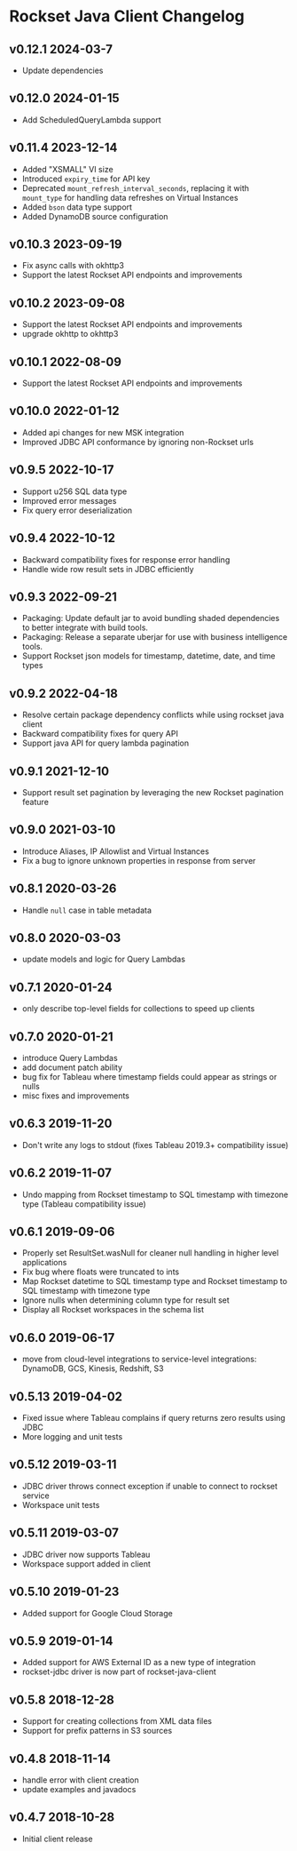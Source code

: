 # Rockset Java Client Changelog

## v0.12.1 2024-03-7
- Update dependencies

## v0.12.0 2024-01-15
- Add ScheduledQueryLambda support

## v0.11.4 2023-12-14
- Added "XSMALL" VI size
- Introduced `expiry_time` for API key
- Deprecated `mount_refresh_interval_seconds`, replacing it with `mount_type` for handling data refreshes on Virtual Instances
- Added `bson` data type support
- Added DynamoDB source configuration

## v0.10.3 2023-09-19
- Fix async calls with okhttp3
- Support the latest Rockset API endpoints and improvements

## v0.10.2 2023-09-08
- Support the latest Rockset API endpoints and improvements
- upgrade okhttp to okhttp3

## v0.10.1 2022-08-09
- Support the latest Rockset API endpoints and improvements

## v0.10.0 2022-01-12
- Added api changes for new MSK integration
- Improved JDBC API conformance by ignoring non-Rockset urls

## v0.9.5 2022-10-17
- Support u256 SQL data type
- Improved error messages
- Fix query error deserialization

## v0.9.4 2022-10-12
- Backward compatibility fixes for response error handling
- Handle wide row result sets in JDBC efficiently

## v0.9.3 2022-09-21
- Packaging: Update default jar to avoid bundling shaded dependencies to better integrate with build tools.
- Packaging: Release a separate uberjar for use with business intelligence tools.
- Support Rockset json models for timestamp, datetime, date, and time types

## v0.9.2 2022-04-18
- Resolve certain package dependency conflicts while using rockset java client
- Backward compatibility fixes for query API
- Support java API for query lambda pagination


## v0.9.1 2021-12-10
- Support result set pagination by leveraging the new Rockset pagination feature

## v0.9.0 2021-03-10
- Introduce Aliases, IP Allowlist and Virtual Instances
- Fix a bug to ignore unknown properties in response from server

## v0.8.1 2020-03-26
- Handle `null` case in table metadata

## v0.8.0 2020-03-03
- update models and logic for Query Lambdas

## v0.7.1 2020-01-24
- only describe top-level fields for collections to speed up clients

## v0.7.0 2020-01-21
- introduce Query Lambdas
- add document patch ability
- bug fix for Tableau where timestamp fields could appear as strings or nulls
- misc fixes and improvements

## v0.6.3 2019-11-20
- Don't write any logs to stdout (fixes Tableau 2019.3+ compatibility issue)

## v0.6.2 2019-11-07
- Undo mapping from Rockset timestamp to SQL timestamp with timezone type (Tableau compatibility issue)

## v0.6.1 2019-09-06
- Properly set ResultSet.wasNull for cleaner null handling in higher level applications
- Fix bug where floats were truncated to ints
- Map Rockset datetime to SQL timestamp type and Rockset timestamp to SQL timestamp with timezone type
- Ignore nulls when determining column type for result set
- Display all Rockset workspaces in the schema list

## v0.6.0 2019-06-17
- move from cloud-level integrations to service-level integrations: DynamoDB, GCS, Kinesis, Redshift, S3

## v0.5.13 2019-04-02
- Fixed issue where Tableau complains if query returns zero results using JDBC
- More logging and unit tests

## v0.5.12 2019-03-11
- JDBC driver throws connect exception if unable to connect to rockset service
- Workspace unit tests

## v0.5.11 2019-03-07
- JDBC driver now supports Tableau
- Workspace support added in client

## v0.5.10 2019-01-23
- Added support for Google Cloud Storage

## v0.5.9 2019-01-14
- Added support for AWS External ID as a new type of integration
- rockset-jdbc driver is now part of rockset-java-client

## v0.5.8 2018-12-28
- Support for creating collections from XML data files
- Support for prefix patterns in S3 sources

## v0.4.8 2018-11-14
- handle error with client creation
- update examples and javadocs

## v0.4.7 2018-10-28
- Initial client release
